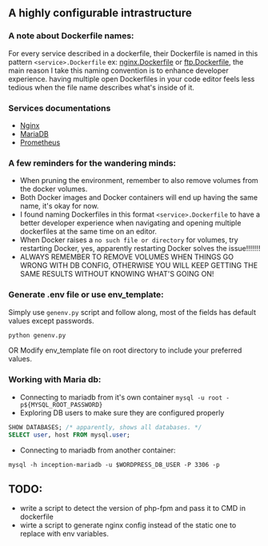 ## A highly configurable intrastructure

### A note about Dockerfile names:
For every service described in a dockerfile, their Dockerfile is named in this pattern `<service>.Dockerfile` ex: [nginx.Dockerfile](srcs/requirements/nginx/nginx.Dockerfile) or [ftp.Dockerfile](srcs/requirements/bonus/ftp/ftp.Dockerfile), the main reason I take this naming convention is to enhance developer experience. having multiple open Dockerfiles in your code editor feels less tedious when the file name describes what's inside of it.

### Services documentations
- [Nginx](docs/Nginx.md)
- [MariaDB](docs/Mariadb.md)
- [Prometheus](docs/Prometheus.md)

### A few reminders for the wandering minds:

- When pruning the environment, remember to also remove volumes from the docker volumes.
- Both Docker images and Docker containers will end up having the same name, it's okay for now.
- I found naming Dockerfiles in this format `<service>.Dockerfile` to have a better developer experience when navigating and opening multiple dockerfiles at the same time on an editor.
- When Docker raises a `no such file or directory` for volumes, try restarting Docker, yes, apparently restarting Docker solves the issue!!!!!!!
- ALWAYS REMEMBER TO REMOVE VOLUMES WHEN THINGS GO WRONG WITH DB CONFIG, OTHERWISE YOU WILL KEEP GETTING THE SAME RESULTS WITHOUT KNOWING WHAT'S GOING ON!

### Generate .env file or use env_template:
Simply use `genenv.py` script and follow along, most of the fields has default values except passwords.
```bash
python genenv.py
```
OR
Modify env_template file on root directory to include your preferred values.


### Working with Maria db:
- Connecting to mariadb from it's own container
    `mysql -u root -p${MYSQL_ROOT_PASSWORD}`
- Exploring DB users to make sure they are configured properly
```sql
SHOW DATABASES; /* apparently, shows all databases. */
SELECT user, host FROM mysql.user;
```

- Connecting to mariadb from another container:

`mysql -h inception-mariadb -u $WORDPRESS_DB_USER -P 3306 -p`


## TODO:
- write a script to detect the version of php-fpm and pass it to CMD in dockerfile
- wirte a script to generate nginx config instead of the static one to replace with env variables.
